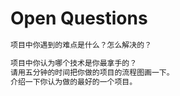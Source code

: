 # Open Questions

```md
项目中你遇到的难点是什么？怎么解决的？

项目中你认为哪个技术是你最拿手的？
请用五分钟的时间把你做的项目的流程图画一下。
介绍一下你认为做的最好的一个项目。
```